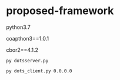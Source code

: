# proposed-framework

python3.7

coapthon3==1.0.1

cbor2==4.1.2

`py dotsserver.py`

`py dots_client.py 0.0.0.0`
